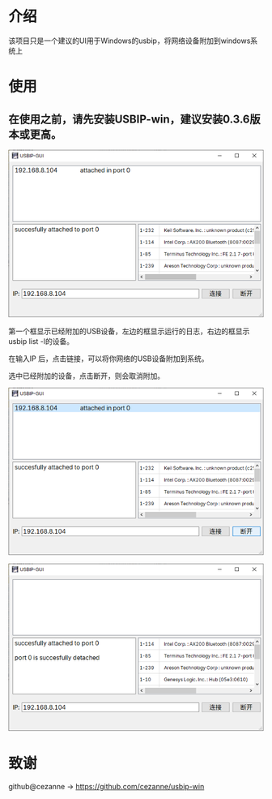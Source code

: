 # 介绍
该项目只是一个建议的UI用于Windows的usbip，将网络设备附加到windows系统上

# 使用

## 在使用之前，请先安装USBIP-win，建议安装0.3.6版本或更高。



![image-20241129223641995](./images/image-20241129223641995.png)

第一个框显示已经附加的USB设备，左边的框显示运行的日志，右边的框显示usbip list -l的设备。

在输入IP 后，点击链接，可以将你网络的USB设备附加到系统。

选中已经附加的设备，点击断开，则会取消附加。

![image-20241129223932417](./images/image-20241129223932417.png)

![image-20241129223940715](./images/image-20241129223940715.png)

# 致谢

github@cezanne -> https://github.com/cezanne/usbip-win
